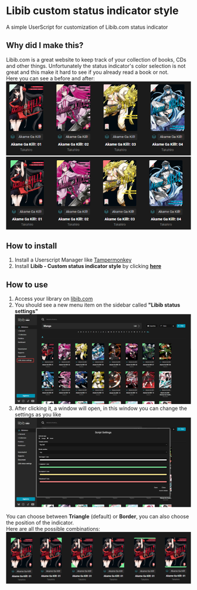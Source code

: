 # Libib custom status indicator style

A simple UserScript for customization of Libib.com status indicator

## Why did I make this?

Libib.com is a great website to keep track of your collection of books, CDs and other things.
Unfortunately the status indicator's color selection is not great and this make it hard to see if you already read a book or not.\
Here you can see a before and after:\
![Before](img/readme/before.png)\
![After](img/readme/after.png)

## How to install

1. Install a Userscript Manager like [Tampermonkey](https://www.tampermonkey.net/)
2. Install **Libib - Custom status indicator style** by clicking **[here](../../raw/main/dist/Libib-Custom-Status-Style.user.js)**

## How to use

1. Access your library on [libib.com](https://libib.com/library)
2. You should see a new menu item on the sidebar called **"Libib status settings"**
![Sidebar settings](img/readme/script-settings-1.png)
3. After clicking it, a window will open, in this window you can change the settings as you like
![Window settings](img/readme/script-settings-2.png)

You can choose between **Triangle** (default) or **Border**, you can also choose the position of the indicator.\
Here are all the possible combinations:\
![All combinations](img/readme/all-combination.png)
